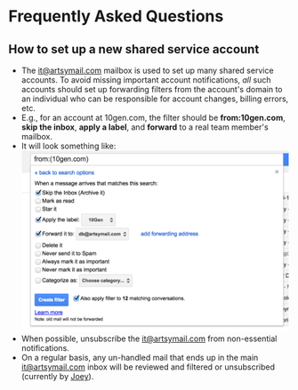 # Frequently Asked Questions

## How to set up a new shared service account
* The it@artsymail.com mailbox is used to set up many shared service accounts. To avoid missing important account notifications, _all_ such accounts should set up forwarding filters from the account's domain to an individual who can be responsible for account changes, billing errors, etc.
* E.g., for an account at 10gen.com, the filter should be **from:10gen.com**, **skip the inbox**, **apply a label**, and **forward** to a real team member's mailbox.
* It will look something like:
![example it@artsymail.com filter](images/example_gmail_filter.png)
* When possible, unsubscribe the it@artsymail.com from non-essential notifications.
* On a regular basis, any un-handled mail that ends up in the main it@artsymail.com inbox will be reviewed and filtered or unsubscribed (currently by [Joey](https://github.com/joeyAghion)).
